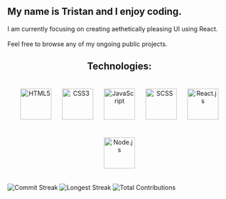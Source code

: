 
<h2 align="left">My name is Tristan and I enjoy coding.</h2>
I am currently focusing on creating aethetically pleasing UI using React.
<br /><br />
Feel free to browse any of my ongoing public projects. 
<h2 align="center">Technologies:</h2>
<p align="center">
 <img src="https://cdn.svgporn.com/logos/html-5.svg" alt="HTML5" width="70" hspace="10" vspace="20"/>
  <img src="https://cdn.svgporn.com/logos/css-3.svg" alt="CSS3" width="70" hspace="10"  vspace="20"/>
  <img src="https://cdn.svgporn.com/logos/javascript.svg" alt="JavaScript" width="70" hspace="10"  vspace="20"/>
  <img src="https://cdn.svgporn.com/logos/sass.svg" alt="SCSS" width="70" hspace="10"  vspace="20"/>
  <img src="https://cdn.svgporn.com/logos/react.svg" alt="React.js" width="70" hspace="10"  vspace="20"/>
  <img src="https://cdn.svgporn.com/logos/nodejs.svg" alt="Node.js" width="70" hspace="10"  vspace="20"/>
 </p>
<img src="https://img.shields.io/badge/dynamic/json?color=brightgreen&label=Commit%20Streak&query=%24.streak&url=https%3A%2F%2Fgithub-readme-streak-stats.herokuapp.com%2F%3Fuser%3DTHG20203" alt="Commit Streak">
<img src="https://img.shields.io/badge/dynamic/json?color=brightgreen&label=Longest%20Streak&query=%24.longest_streak&url=https%3A%2F%2Fgithub-readme-streak-stats.herokuapp.com%2F%3Fuser%3DTHG20203" alt="Longest Streak">
<img src="https://img.shields.io/badge/dynamic/json?color=brightgreen&label=Total%20Contributions&query=%24.contributions%2B%24.total_contributions&url=https%3A%2F%2Fgithub-readme-streak-stats.herokuapp.com%2F%3Fuser%3DTHG20203" alt="Total Contributions">
